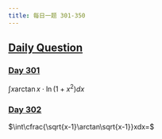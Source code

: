 ```yaml
---
title: 每日一题 301-350
---
```


## [Daily Question](https://www.icourse163.org/learn/kaopei-1468540169?tid=1469800465#/learn/content)

### [Day 301](https://www.bilibili.com/video/BV16N411q7jF/)

$\int x\arctan x\cdot\ln(1+x^2)dx$











### [Day 302](https://www.bilibili.com/video/BV1bN411q7Un/)

$\int\cfrac{\sqrt{x-1}\arctan\sqrt{x-1}}xdx=$
